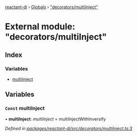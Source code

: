 [reactant-di](../README.md) › [Globals](../globals.md) › ["decorators/multiInject"](_decorators_multiinject_.md)

# External module: "decorators/multiInject"

## Index

### Variables

* [multiInject](_decorators_multiinject_.md#const-multiinject)

## Variables

### `Const` multiInject

• **multiInject**: *multiInject* = multiInjectWithInversify

*Defined in [packages/reactant-di/src/decorators/multiInject.ts:3](https://github.com/unadlib/reactant/blob/156662c/packages/reactant-di/src/decorators/multiInject.ts#L3)*
